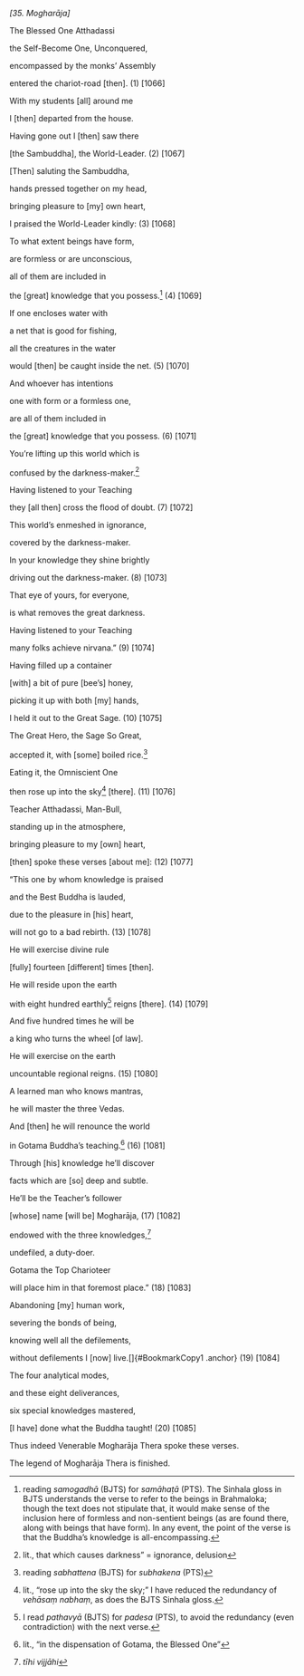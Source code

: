 *\[35. Mogharāja\]*

The Blessed One Atthadassi

the Self-Become One, Unconquered,

encompassed by the monks’ Assembly

entered the chariot-road \[then\]. (1) \[1066\]

With my students \[all\] around me

I \[then\] departed from the house.

Having gone out I \[then\] saw there

\[the Sambuddha\], the World-Leader. (2) \[1067\]

\[Then\] saluting the Sambuddha,

hands pressed together on my head,

bringing pleasure to \[my\] own heart,

I praised the World-Leader kindly: (3) \[1068\]

To what extent beings have form,

are formless or are unconscious,

all of them are included in

the \[great\] knowledge that you possess.[^1] (4) \[1069\]

If one encloses water with

a net that is good for fishing,

all the creatures in the water

would \[then\] be caught inside the net. (5) \[1070\]

And whoever has intentions

one with form or a formless one,

are all of them included in

the \[great\] knowledge that you possess. (6) \[1071\]

You’re lifting up this world which is

confused by the darkness-maker.[^2]

Having listened to your Teaching

they \[all then\] cross the flood of doubt. (7) \[1072\]

This world’s enmeshed in ignorance,

covered by the darkness-maker.

In your knowledge they shine brightly

driving out the darkness-maker. (8) \[1073\]

That eye of yours, for everyone,

is what removes the great darkness.

Having listened to your Teaching

many folks achieve nirvana.” (9) \[1074\]

Having filled up a container

\[with\] a bit of pure \[bee’s\] honey,

picking it up with both \[my\] hands,

I held it out to the Great Sage. (10) \[1075\]

The Great Hero, the Sage So Great,

accepted it, with \[some\] boiled rice.[^3]

Eating it, the Omniscient One

then rose up into the sky[^4] \[there\]. (11) \[1076\]

Teacher Atthadassi, Man-Bull,

standing up in the atmosphere,

bringing pleasure to my \[own\] heart,

\[then\] spoke these verses \[about me\]: (12) \[1077\]

“This one by whom knowledge is praised

and the Best Buddha is lauded,

due to the pleasure in \[his\] heart,

will not go to a bad rebirth. (13) \[1078\]

He will exercise divine rule

\[fully\] fourteen \[different\] times \[then\].

He will reside upon the earth

with eight hundred earthly[^5] reigns \[there\]. (14) \[1079\]

And five hundred times he will be

a king who turns the wheel \[of law\].

He will exercise on the earth

uncountable regional reigns. (15) \[1080\]

A learned man who knows mantras,

he will master the three Vedas.

And \[then\] he will renounce the world

in Gotama Buddha’s teaching.[^6] (16) \[1081\]

Through \[his\] knowledge he’ll discover

facts which are \[so\] deep and subtle.

He’ll be the Teacher’s follower

\[whose\] name \[will be\] Mogharāja, (17) \[1082\]

endowed with the three knowledges,[^7]

undefiled, a duty-doer.

Gotama the Top Charioteer

will place him in that foremost place.” (18) \[1083\]

Abandoning \[my\] human work,

severing the bonds of being,

knowing well all the defilements,

without defilements I \[now\] live.[]{#BookmarkCopy1 .anchor} (19)
\[1084\]

The four analytical modes,

and these eight deliverances,

six special knowledges mastered,

\[I have\] done what the Buddha taught! (20) \[1085\]

Thus indeed Venerable Mogharāja Thera spoke these verses.

The legend of Mogharāja Thera is finished.

[^1]: reading *samogadhā* (BJTS) for *samāhaṭā* (PTS). The Sinhala gloss
    in BJTS understands the verse to refer to the beings in Brahmaloka;
    though the text does not stipulate that, it would make sense of the
    inclusion here of formless and non-sentient beings (as are found
    there, along with beings that have form). In any event, the point of
    the verse is that the Buddha’s knowledge is all-encompassing.

[^2]: lit., that which causes darkness” = ignorance, delusion

[^3]: reading *sabhattena* (BJTS) for *subhakena* (PTS)

[^4]: lit., “rose up into the sky the sky;” I have reduced the
    redundancy of *vehāsaṃ nabhaṃ*, as does the BJTS Sinhala gloss.

[^5]: I read *pathavyā* (BJTS) for *padesa* (PTS), to avoid the
    redundancy (even contradiction) with the next verse.

[^6]: lit., “in the dispensation of Gotama, the Blessed One”

[^7]: *tīhi vijjāhi*
